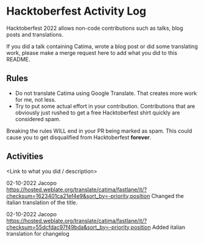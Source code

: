 # Hacktoberfest Activity Log

Hacktoberfest 2022 allows non-code contributions such as talks, blog posts and translations.

If you did a talk containing Catima, wrote a blog post or did some translating work, please make a merge request here to add what you did to this README.

## Rules
- Do not translate Catima using Google Translate. That creates more work for me, not less.
- Try to put some actual effort in your contribution. Contributions that are obviously just rushed to get a free Hacktoberfest shirt quickly are considered spam.

Breaking the rules WILL end in your PR being marked as spam. This could cause you to get disqualified from Hacktoberfest **forever**.

## Activities

  <Current date> <Your Name> <Link to what you did / description>

  
  02-10-2022 Jacopo https://hosted.weblate.org/translate/catima/fastlane/it/?checksum=1623401ca21ef4e9&sort_by=-priority,position Changed the italian translation of the title.
  
  02-10-2022 Jacopo https://hosted.weblate.org/translate/catima/fastlane/it/?checksum=55dcfdac97f49bda&sort_by=-priority,position Added italian translation for changelog
